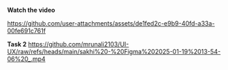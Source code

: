 **Watch the video**



https://github.com/user-attachments/assets/de1fed2c-e9b9-40fd-a33a-00fe691c761f

**Task 2**
https://github.com/mrunali2103/UI-UX/raw/refs/heads/main/sakhi%20-%20Figma%202025-01-19%2013-54-06%20_.mp4
